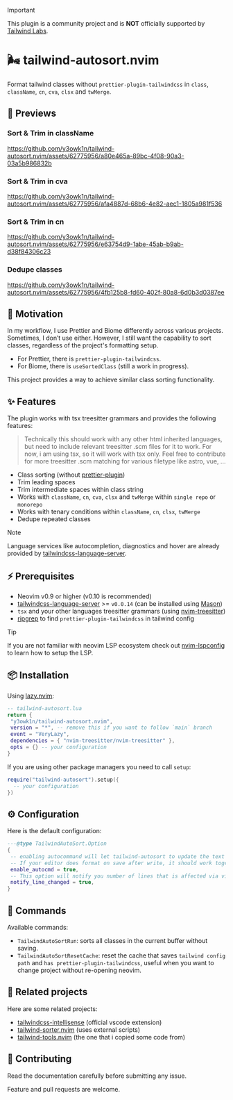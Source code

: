 > [!IMPORTANT]
> This plugin is a community project and is **NOT** officially supported by [Tailwind Labs](https://github.com/tailwindlabs).

# 🌬️ tailwind-autosort.nvim

Format tailwind classes without `prettier-plugin-tailwindcss` in `class`, `className`, `cn`, `cva`, `clsx` and `twMerge`.

## 👀 Previews

### Sort & Trim in className

<https://github.com/y3owk1n/tailwind-autosort.nvim/assets/62775956/a80e465a-89bc-4f08-90a3-03a5b986832b>

### Sort & Trim in cva

<https://github.com/y3owk1n/tailwind-autosort.nvim/assets/62775956/afa4887d-68b6-4e82-aec1-1805a981f536>

### Sort & Trim in cn

<https://github.com/y3owk1n/tailwind-autosort.nvim/assets/62775956/e63754d9-1abe-45ab-b9ab-d38f84306c23>

### Dedupe classes

<https://github.com/y3owk1n/tailwind-autosort.nvim/assets/62775956/4fb125b8-fd60-402f-80a8-6d0b3d0387ee>

## 💭 Motivation

In my workflow, I use Prettier and Biome differently across various projects. Sometimes, I don’t use either. However, I still want the capability to sort classes, regardless of the project's formatting setup.

- For Prettier, there is `prettier-plugin-tailwindcss`.
- For Biome, there is `useSortedClass` (still a work in progress).

This project provides a way to achieve similar class sorting functionality.

## ✨ Features

The plugin works with tsx treesitter grammars and provides the following features:

> Technically this should work with any other html inherited languages, but need to include relevant treesitter .scm files for it to work.
> For now, i am using tsx, so it will work with tsx only. Feel free to contribute for more treesitter .scm matching for various filetype like astro, vue, ...

- Class sorting (without [prettier-plugin](https://github.com/tailwindlabs/prettier-plugin-tailwindcss))
- Trim leading spaces
- Trim intermediate spaces within class string
- Works with `className`, `cn`, `cva`, `clsx` and `twMerge` within `single repo` or `monorepo`
- Works with tenary conditions within `className`, `cn`, `clsx`, `twMerge`
- Dedupe repeated classes

> [!NOTE]
> Language services like autocompletion, diagnostics and hover are already provided by [tailwindcss-language-server](https://github.com/tailwindlabs/tailwindcss-intellisense/tree/master/packages/tailwindcss-language-server).

## ⚡️ Prerequisites

- Neovim v0.9 or higher (v0.10 is recommended)
- [tailwindcss-language-server](https://github.com/tailwindlabs/tailwindcss-intellisense/tree/master/packages/tailwindcss-language-server) >= `v0.0.14` (can be installed using [Mason](https://github.com/williamboman/mason.nvim))
- `tsx` and your other languages treesitter grammars (using [nvim-treesitter](https://github.com/nvim-treesitter/nvim-treesitter))
- [ripgrep](https://github.com/BurntSushi/ripgrep) to find `prettier-plugin-tailwindcss` in tailwind config

> [!TIP]
> If you are not familiar with neovim LSP ecosystem check out [nvim-lspconfig](https://github.com/neovim/nvim-lspconfig) to learn how to setup the LSP.

## 📦 Installation

Using [lazy.nvim](https://github.com/folke/lazy.nvim):

```lua
-- tailwind-autosort.lua
return {
 "y3owk1n/tailwind-autosort.nvim",
 version = "*", -- remove this if you want to follow `main` branch
 event = "VeryLazy",
 dependencies = { "nvim-treesitter/nvim-treesitter" },
 opts = {} -- your configuration
}
```

If you are using other package managers you need to call `setup`:

```lua
require("tailwind-autosort").setup({
  -- your configuration
})
```

## ⚙️ Configuration

Here is the default configuration:

```lua
---@type TailwindAutoSort.Option
{
 -- enabling autocommand will let tailwind-autosort to update the text at 'BufWritePre'
 -- If your editor does format on save after write, it should work together
 enable_autocmd = true,
 -- This option will notify you number of lines that is affected via vim.notify
 notify_line_changed = true,
}
```

## 🚀 Commands

Available commands:

- `TailwindAutoSortRun`: sorts all classes in the current buffer without saving.
- `TailwindAutoSortResetCache`: reset the cache that saves `tailwind config path` and `has prettier-plugin-tailwindcss`, useful when you want to change project without re-opening neovim.

## 🔭 Related projects

Here are some related projects:

- [tailwindcss-intellisense](https://github.com/tailwindlabs/tailwindcss-intellisense) (official vscode extension)
- [tailwind-sorter.nvim](https://github.com/laytan/tailwind-sorter.nvim) (uses external scripts)
- [tailwind-tools.nvim](https://github.com/luckasRanarison/tailwind-tools.nvim) (the one that i copied some code from)

## 🤝 Contributing

Read the documentation carefully before submitting any issue.

Feature and pull requests are welcome.
